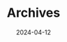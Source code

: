 ---
layout: "archives"
url: "/archives/"
summary: Archives
title: Archives
tags:
categories:
date: 2024-04-12
lastMod: 2024-04-12
---
